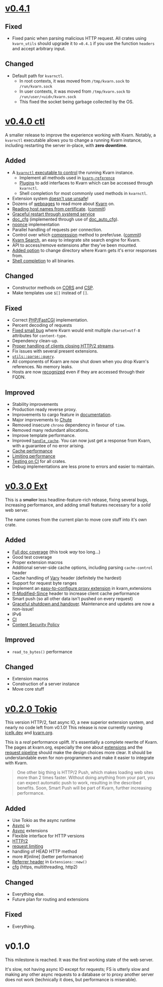 # [v0.4.1](https://github.com/Icelk/kvarn/compare/v0.4.0...v0.4.1)

## Fixed

-   Fixed panic when parsing malicious HTTP request.
    All crates using `kvarn_utils` should upgrade it to `=0.4.1` if you use the function `headers` and accept arbitrary input.

## Changed

-   Default path for `kvarnctl`.
    -   In root contexts, it was moved from `/tmp/kvarn.sock` to `/run/kvarn.sock`
    -   In user contexts, it was moved from `/tmp/kvarn.sock` to `/run/user/<uid>/kvarn.sock`
    -   This fixed the socket being garbage collected by the OS.

# [v0.4.0 ctl](https://github.com/Icelk/kvarn/compare/v0.3.0...v0.4.0)

A smaller release to improve the experience working with Kvarn.
Notably, a `kvarnctl` executable allows you to change a running Kvarn instance, including restarting the server in-place, with **zero downtime**.

## Added

-   A [`kvarnctl` executable to control](https://kvarn.org/ctl/) the running Kvarn instance.
    -   Implement all methods used in [`kvarn-reference`](https://github.com/Icelk/kvarn-reference)
    -   [Plugins](https://doc.kvarn.org/kvarn/macro.plugin.html) to add interfaces to Kvarn which can be accessed through `kvarnctl`.
    -   Shell completion for most commonly used methods in `kvarnctl`.
-   Extension system [doesn't use unsafe](https://github.com/Icelk/kvarn/commit/83b5d10)!
-   Dozens of [webpages](https://github.com/Icelk/kvarn.org) to read more about [Kvarn](https://kvarn.org) on.
-   [Reading host names from certificate](https://doc.kvarn.org/kvarn/host/struct.Host.html#method.new_name_from_cert). ([commit](https://github.com/Icelk/kvarn/commit/2bb32cb))
-   [Graceful restart through systemd service](https://github.com/Icelk/kvarn/blob/main/sample.service)
-   [doc_cfg](https://doc.rust-lang.org/beta/unstable-book/language-features/doc-cfg.html) (implemented through use of [doc_auto_cfg](https://doc.rust-lang.org/beta/unstable-book/language-features/doc-auto-cfg.html)).
-   [noonce](https://kvarn.org/nonce.) implementation
-   Parallel handling of requests per connection.
-   Control over which [compression](https://doc.kvarn.org/kvarn/host/struct.Host.html#structfield.compression_options) method to prefer/use. ([commit](https://github.com/Icelk/kvarn/commit/7cecad8))
-   [Kvarn Search](https://github.com/Icelk/kvarn-search), an easy to integrate site search engine for Kvarn.
-   API to access/remove extensions after they've been mounted.
-   [Added option](https://github.com/Icelk/kvarn/commit/1b39289) to change directory where Kvarn gets it's error responses from.
-   [Shell completion](https://github.com/Icelk/clap_autocomplete) to all binaries.

## Changed

-   Constructor methods on [CORS](https://doc.kvarn.org/kvarn/cors/) and [CSP](https://doc.kvarn.org/kvarn/csp/).
-   Make templates use `$[]` instead of `[]`.

## Fixed

-   Correct [PHP/FastCGI](https://doc.kvarn.org/kvarn_extensions/php/fn.mount_php.html) implementation.
-   Percent decoding of requests
-   [Fixed small bug](https://github.com/Icelk/kvarn/commit/482486a2) where Kvarn would emit multiple `charset=utf-8` attributes for `content-type`.
-   Dependency clean-up.
-   [Proper handling of clients closing HTTP/2 streams](https://github.com/Icelk/kvarn/commit/90aae79).
-   Fix issues with several present extensions.
-   [`utils::parse::query`](https://github.com/Icelk/kvarn/commit/957b9db).
-   All components of Kvarn are now shut down when you drop Kvarn's references. No memory leaks.
-   Hosts are now [recognized](https://github.com/Icelk/kvarn/commit/8934160) even if they are accessed through their FQDN.

## Improved

-   Stability improvements
-   Production ready reverse proxy.
-   Improvements to cargo feature in [documentation](https://doc.kvarn.org).
-   Major improvements to [Chute](https://kvarn.org/chute/)
-   Removed insecure `chrono` dependency in favour of `time`.
-   Removed many redundant allocations.
-   Improve template performance.
-   Improved [`handle_cache`](https://doc.kvarn.org/kvarn/fn.handle_cache.html). You can now just get a response from Kvarn, with a guarantee of no error arising.
-   [Cache performance](https://github.com/Icelk/kvarn/commit/614f57b)
-   [Limiting performance](https://github.com/Icelk/kvarn/commit/fc704c6)
-   [Testing on CI](https://github.com/Icelk/kvarn/commit/38c7d7b) for all crates.
-   Debug implementations are less prone to errors and easier to maintain.

# [v0.3.0 Ext](https://github.com/Icelk/kvarn/compare/v0.2.0...v0.3.0)

This is a ~~smaller~~ less headline-feature-rich release, fixing several bugs, increasing performance, and adding small features necessary for a _solid_ web server.

The name comes from the current plan to move core stuff into it's own crate.

## Added

-   [Full doc coverage](https://doc.kvarn.org) (this took _way_ too long...)
-   Good test coverage
-   Proper extension macros
-   Additional server-side cache options, including parsing `cache-control` header
-   Cache handling of [Vary](https://kvarn.org/vary.) header (definitely the hardest)
-   Support for request byte ranges
-   Implement an [easy-to-configure proxy extension](https://doc.kvarn.org/kvarn_extensions/reverse_proxy/struct.Manager.html) in kvarn_extensions
-   [If-Modified-Since](https://doc.kvarn.org/kvarn/host/struct.Options.html#structfield.disable_if_modified_since) header to increase client cache performance
-   Smart push (so all other data isn't pushed on every request)
-   [Graceful shutdown and handover](https://kvarn.org/shutdown-handover.). Maintenance and updates are now a non-issue!
-   IPv6
-   [CI](https://github.com/Icelk/kvarn/actions)
-   [Content Security Policy](https://kvarn.org/csp.)

## Improved

-   `read_to_bytes()` performance

## Changed

-   Extension macros
-   Construction of a server instance
-   Move core stuff

# [v0.2.0 Tokio](https://github.com/Icelk/kvarn/compare/v0.1.0...v0.2.0)

This version HTTP/2, fast async IO, a new superior extension system, and nearly no code left from v0.1.0!
This release is now currently running [icelk.dev](https://icelk.dev) and [kvarn.org](https://kvarn.org).

This is a _real_ performance uplift. It's essentially a complete rewrite of Kvarn.
The pages at kvarn.org, especially the one about [extensions](https://kvarn.org/extensions/) and
the [request pipeline](https://kvarn.org/pipeline.html) should make the design choices more clear.
It should be understandable even for non-programmers and make it easier to integrate with Kvarn.

> One other big thing is HTTP/2 Push, which makes loading web sites more than 2 times faster.
> Without doing anything from your part, you can expect automatic push to work, resulting in the
> described benefits. Soon, Smart Push will be part of Kvarn, further increasing performance.

## Added

-   Use Tokio as the async runtime
-   [Async](https://kvarn.org/async.) io
-   [Async](https://kvarn.org/async.) extensions
-   Flexible interface for HTTP versions
-   [HTTP/2](https://kvarn.org/http2.)
-   [request limiting](https://kvarn.org/limiting.)
-   handling of HEAD HTTP method
-   more #\[inline] (better performance)
-   [Referrer header](https://doc.kvarn.org/kvarn/extensions/struct.Extensions.#method.with_no_referrer) in `Extensions::new()`
-   [cfg](https://kvarn.org/cargo-features.) (https, multithreading, http2)

## Changed

-   Everything else.
-   Future plan for routing and extensions

## Fixed

-   Everything.

# v0.1.0

This milestone is reached. It was the first working state of the web server.

It's slow, not having async IO except for requests; FS is utterly slow and
making any other async requests to a database or to proxy another server does not work
(technically it does, but performance is miserable).
